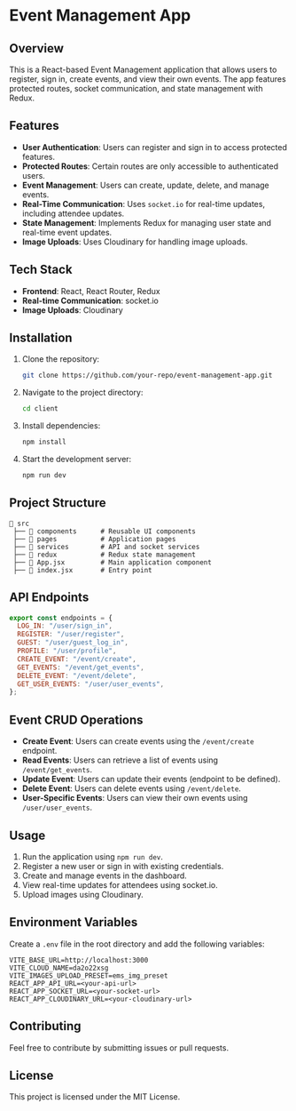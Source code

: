 # Event Management App

## Overview

This is a React-based Event Management application that allows users to register, sign in, create events, and view their own events. The app features protected routes, socket communication, and state management with Redux.

## Features

- **User Authentication**: Users can register and sign in to access protected features.
- **Protected Routes**: Certain routes are only accessible to authenticated users.
- **Event Management**: Users can create, update, delete, and manage events.
- **Real-Time Communication**: Uses `socket.io` for real-time updates, including attendee updates.
- **State Management**: Implements Redux for managing user state and real-time event updates.
- **Image Uploads**: Uses Cloudinary for handling image uploads.

## Tech Stack

- **Frontend**: React, React Router, Redux
- **Real-time Communication**: socket.io
- **Image Uploads**: Cloudinary

## Installation

1. Clone the repository:
   ```sh
   git clone https://github.com/your-repo/event-management-app.git
   ```
2. Navigate to the project directory:
   ```sh
   cd client
   ```
3. Install dependencies:
   ```sh
   npm install
   ```
4. Start the development server:
   ```sh
   npm run dev
   ```

## Project Structure

```
📂 src
 ├── 📂 components      # Reusable UI components
 ├── 📂 pages           # Application pages
 ├── 📂 services        # API and socket services
 ├── 📂 redux           # Redux state management
 ├── 📜 App.jsx         # Main application component
 ├── 📜 index.jsx       # Entry point
```

## API Endpoints

```javascript
export const endpoints = {
  LOG_IN: "/user/sign_in",
  REGISTER: "/user/register",
  GUEST: "/user/guest_log_in",
  PROFILE: "/user/profile",
  CREATE_EVENT: "/event/create",
  GET_EVENTS: "/event/get_events",
  DELETE_EVENT: "/event/delete",
  GET_USER_EVENTS: "/user/user_events",
};
```

## Event CRUD Operations

- **Create Event**: Users can create events using the `/event/create` endpoint.
- **Read Events**: Users can retrieve a list of events using `/event/get_events`.
- **Update Event**: Users can update their events (endpoint to be defined).
- **Delete Event**: Users can delete events using `/event/delete`.
- **User-Specific Events**: Users can view their own events using `/user/user_events`.

## Usage

1. Run the application using `npm run dev`.
2. Register a new user or sign in with existing credentials.
3. Create and manage events in the dashboard.
4. View real-time updates for attendees using socket.io.
5. Upload images using Cloudinary.

## Environment Variables

Create a `.env` file in the root directory and add the following variables:

```
VITE_BASE_URL=http://localhost:3000
VITE_CLOUD_NAME=da2o22xsg
VITE_IMAGES_UPLOAD_PRESET=ems_img_preset
REACT_APP_API_URL=<your-api-url>
REACT_APP_SOCKET_URL=<your-socket-url>
REACT_APP_CLOUDINARY_URL=<your-cloudinary-url>
```

## Contributing

Feel free to contribute by submitting issues or pull requests.

## License

This project is licensed under the MIT License.
